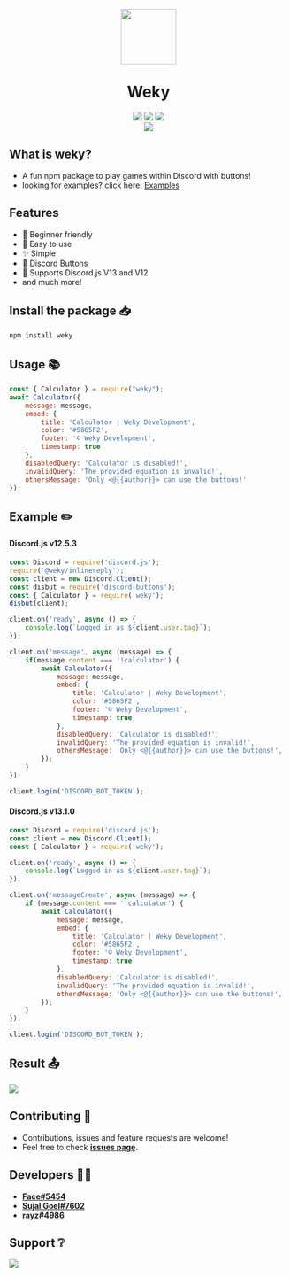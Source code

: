 <p align="center"><img width="100px"
   style="margin-bottom:-6px" src="https://cdn.discordapp.com/avatars/809496186905165834/7dbf02cb782c7111b817f329cac0257a.png" /></p>
<h1 align="center">Weky</h1>
<p align="center">
   <a href="https://www.npmjs.com/package/weky"><img src="https://img.shields.io/npm/v/weky.svg?style=flat-square" /></a>
   <a href="https://weky-docs.js.org/"><img src="https://img.shields.io/badge/Documentation-Yes-amiajokegreen.svg?style=flat-square" /></a>
   <a href="https://github.com/WekyDev/weky-npm/blob/main/LICENSE"><img src="https://nuggies.js.org/assets/img/license.ade17f5e.svg" /></a>
   <br>
   <a href="https://www.npmjs.com/package/weky"><img src="https://nodei.co/npm/weky.png?downloadRank=true&downloads=true&downloadRank=true&stars=true" /></a>
</p>

## What is weky?
- A fun npm package to play games within Discord with buttons!
- looking for examples? click here: [Examples](https://github.com/WekyDev/weky-npm/tree/main/Examples)

## Features
- 🧑 Beginner friendly
- 🎉 Easy to use
- ✨ Simple
- 🔘 Discord Buttons
- 🤖 Supports Discord.js V13 and V12
- and much more!

## Install the package 📥
```sh
npm install weky
```

## Usage 📚
```js
const { Calculator } = require("weky");
await Calculator({
    message: message,
    embed: {
        title: 'Calculator | Weky Development',
        color: '#5865F2',
        footer: '©️ Weky Development',
        timestamp: true
    },
    disabledQuery: 'Calculator is disabled!',
    invalidQuery: 'The provided equation is invalid!',
    othersMessage: 'Only <@{{author}}> can use the buttons!'
});
```

## Example ✏️
#### Discord.js v12.5.3
```js
const Discord = require('discord.js');
require('@weky/inlinereply');
const client = new Discord.Client();
const disbut = require('discord-buttons');
const { Calculator } = require('weky');
disbut(client);

client.on('ready', async () => {
	console.log(`Logged in as ${client.user.tag}`);
});

client.on('message', async (message) => {
	if(message.content === '!calculator') {
		await Calculator({
			message: message,
			embed: {
				title: 'Calculator | Weky Development',
				color: '#5865F2',
				footer: '©️ Weky Development',
				timestamp: true,
			},
			disabledQuery: 'Calculator is disabled!',
			invalidQuery: 'The provided equation is invalid!',
			othersMessage: 'Only <@{{author}}> can use the buttons!',
		});
	}
});

client.login('DISCORD_BOT_TOKEN');
```

#### Discord.js v13.1.0
```js
const Discord = require('discord.js');
const client = new Discord.Client();
const { Calculator } = require('weky');

client.on('ready', async () => {
	console.log(`Logged in as ${client.user.tag}`);
});

client.on('messageCreate', async (message) => {
	if (message.content === '!calculator') {
		await Calculator({
			message: message,
			embed: {
				title: 'Calculator | Weky Development',
				color: '#5865F2',
				footer: '©️ Weky Development',
				timestamp: true,
			},
			disabledQuery: 'Calculator is disabled!',
			invalidQuery: 'The provided equation is invalid!',
			othersMessage: 'Only <@{{author}}> can use the buttons!',
		});
	}
});

client.login('DISCORD_BOT_TOKEN');
```
## Result 📤
<img src="https://i.imgur.com/DEdhHHd.png">

## Contributing 🤝
- Contributions, issues and feature requests are welcome!
- Feel free to check **[issues page](https://github.com/WekyDev/weky-npm/issues)**.

## Developers 👨‍💻
- **[Face#5454](https://github.com/face-hh)**
- **[Sujal Goel#7602](https://github.com/sujalgoel)**
- **[rayz#4986](https://github.com/rayzdev)**

## Support ❔
<a href="https://discord.gg/ANzBrkcXZy"><img src="https://invidget.switchblade.xyz/ANzBrkcXZy" /></a>